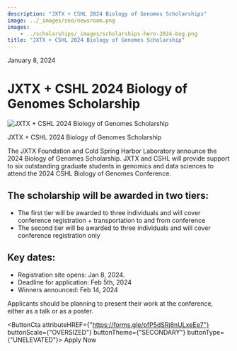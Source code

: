 ```yaml
---
description: "JXTX + CSHL 2024 Biology of Genomes Scholarships"
image: ../_images/seo/newsroom.png
images:
    - ../scholarships/_images/scholarships-hero-2024-bog.png
title: "JXTX + CSHL 2024 Biology of Genomes Scholarship"
---
```


<Date>January 8, 2024</Date>

# JXTX + CSHL 2024 Biology of Genomes Scholarship

<Image alt="JXTX + CSHL 2024 Biology of Genomes Scholarship" image={props.images[0]}></Image>

<figcaption>JXTX + CSHL 2024 Biology of Genomes Scholarship</figcaption>


The JXTX Foundation and Cold Spring Harbor Laboratory announce the 2024 Biology of Genomes Scholarship. JXTX and CSHL will provide support to six outstanding graduate students in genomics and data sciences to attend the 2024 CSHL Biology of Genomes Conference.

## The scholarship will be awarded in two tiers:

- The first tier will be awarded to three individuals and will cover conference registration + transportation to and from conference
- The second tier will be awarded to three individuals and will cover conference registration only


## Key dates:

- Registration site opens: Jan 8, 2024.
- Deadline for application: Feb 5th, 2024
- Winners announced: Feb 14, 2024

Applicants should be planning to present their work at the conference, either as a talk or as a poster.

<ButtonCta
    attributeHREF={"https://forms.gle/pfP5dSRj6nULxeEe7"}
    buttonScale={"OVERSIZED"}
    buttonTheme={"SECONDARY"}
    buttonType={"UNELEVATED"}>
Apply Now
</ButtonCta>
